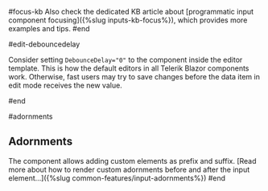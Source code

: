 #focus-kb
Also check the dedicated KB article about [programmatic input component focusing]({%slug inputs-kb-focus%}), which provides more examples and tips.
#end

#edit-debouncedelay

Consider setting `DebounceDelay="0"` to the component inside the editor template. This is how the default editors in all Telerik Blazor components work. Otherwise, fast users may try to save changes before the data item in edit mode receives the new value.

#end

#adornments
## Adornments

The component allows adding custom elements as prefix and suffix. [Read more about how to render custom adornments before and after the input element...]({%slug common-features/input-adornments%})
#end
